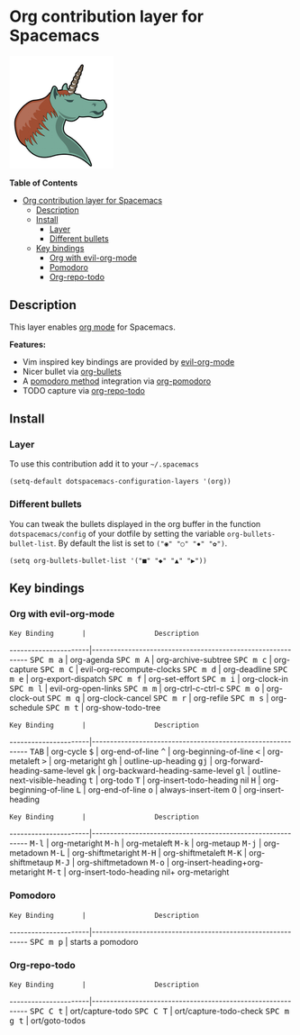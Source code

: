 # Org contribution layer for Spacemacs

![logo](img/org.png)

<!-- markdown-toc start - Don't edit this section. Run M-x markdown-toc/generate-toc again -->
**Table of Contents**

- [Org contribution layer for Spacemacs](#org-contribution-layer-for-spacemacs)
    - [Description](#description)
    - [Install](#install)
        - [Layer](#layer)
        - [Different bullets](#different-bullets)
    - [Key bindings](#key-bindings)
        - [Org with evil-org-mode](#org-with-evil-org-mode)
        - [Pomodoro](#pomodoro)
        - [Org-repo-todo](#org-repo-todo)

<!-- markdown-toc end -->

## Description

This layer enables [org mode][] for Spacemacs.

**Features:**
- Vim inspired key bindings are provided by [evil-org-mode][]
- Nicer bullet via [org-bullets][]
- A [pomodoro method][] integration via [org-pomodoro][]
- TODO capture via [org-repo-todo][]

## Install

### Layer

To use this contribution add it to your `~/.spacemacs`

```elisp
(setq-default dotspacemacs-configuration-layers '(org))
```

### Different bullets

You can tweak the bullets displayed in the org buffer in the function
`dotspacemacs/config` of your dotfile by setting the variable
`org-bullets-bullet-list`. By default the list is set to `("◉" "○" "✸" "✿")`.

```elisp
(setq org-bullets-bullet-list '("■" "◆" "▲" "▶"))
```

## Key bindings

### Org with evil-org-mode

    Key Binding       |                 Description
----------------------|------------------------------------------------------------
<kbd>SPC m a</kbd>    | org-agenda
<kbd>SPC m A</kbd>    | org-archive-subtree
<kbd>SPC m c</kbd>    | org-capture
<kbd>SPC m C</kbd>    | evil-org-recompute-clocks
<kbd>SPC m d</kbd>    | org-deadline
<kbd>SPC m e</kbd>    | org-export-dispatch
<kbd>SPC m f</kbd>    | org-set-effort
<kbd>SPC m i</kbd>    | org-clock-in
<kbd>SPC m l</kbd>    | evil-org-open-links
<kbd>SPC m m</kbd>    | org-ctrl-c-ctrl-c
<kbd>SPC m o</kbd>    | org-clock-out
<kbd>SPC m q</kbd>    | org-clock-cancel
<kbd>SPC m r</kbd>    | org-refile
<kbd>SPC m s</kbd>    | org-schedule
<kbd>SPC m t</kbd>    | org-show-todo-tree

    Key Binding       |                 Description
----------------------|------------------------------------------------------------
<kbd>TAB</kbd>        | org-cycle
<kbd>$</kbd>          | org-end-of-line
<kbd>^</kbd>          | org-beginning-of-line
<kbd><</kbd>          | org-metaleft
<kbd>></kbd>          | org-metaright
<kbd>gh</kbd>         | outline-up-heading
<kbd>gj</kbd>         | org-forward-heading-same-level
<kbd>gk</kbd>         | org-backward-heading-same-level
<kbd>gl</kbd>         | outline-next-visible-heading
<kbd>t</kbd>          | org-todo
<kbd>T</kbd>          | org-insert-todo-heading nil
<kbd>H</kbd>          | org-beginning-of-line
<kbd>L</kbd>          | org-end-of-line
<kbd>o</kbd>          | always-insert-item
<kbd>O</kbd>          | org-insert-heading

    Key Binding       |                 Description
----------------------|------------------------------------------------------------
<kbd>M-l</kbd>        | org-metaright
<kbd>M-h</kbd>        | org-metaleft
<kbd>M-k</kbd>        | org-metaup
<kbd>M-j</kbd>        | org-metadown
<kbd>M-L</kbd>        | org-shiftmetaright
<kbd>M-H</kbd>        | org-shiftmetaleft
<kbd>M-K</kbd>        | org-shiftmetaup
<kbd>M-J</kbd>        | org-shiftmetadown
<kbd>M-o</kbd>        | org-insert-heading+org-metaright
<kbd>M-t</kbd>        | org-insert-todo-heading nil+ org-metaright

### Pomodoro

    Key Binding       |                 Description
----------------------|------------------------------------------------------------
<kbd>SPC m p</kbd>    | starts a pomodoro

### Org-repo-todo

    Key Binding       |                 Description
----------------------|------------------------------------------------------------
<kbd>SPC C t</kbd>    | ort/capture-todo
<kbd>SPC C T</kbd>    | ort/capture-todo-check
<kbd>SPC m g t</kbd>  | ort/goto-todos


[org mode]: http://orgmode.org/
[evil-org-mode]: https://github.com/edwtjo/evil-org-mode
[org-pomodoro]: https://github.com/lolownia/org-pomodoro
[pomodoro method]: http://pomodorotechnique.com/
[org-bullets]: https://github.com/sabof/org-bullets
[org-repo-todo]: https://github.com/waymondo/org-repo-todo

